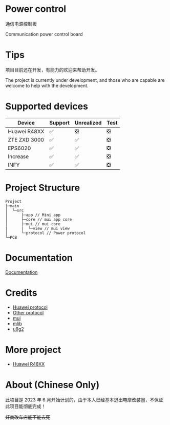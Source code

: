 # Power control

通信电源控制板

Communication power control board

# Tips

项目目前还在开发，有能力的欢迎来帮助开发。

The project is currently under development, and those who are capable are welcome to help with the development.

# Supported devices

| Device       | Support | Unrealized | Test |
| ------------ | ------- | ---------- | ---- |
| Huawei R48XX | ✅      | ❎         | ❎   |
| ZTE ZXD 3000 | ✅      | ✅         | ❎   |
| EPS6020      | ✅      | ✅         | ❎   |
| Increase     | ✅      | ✅         | ❎   |
| INFY         | ✅      | ✅         | ❎   |

# Project Structure

```
Project
├─main
│  └─src
│      ├─app // Mini app
│      ├─core // mui app core
│      ├─mui // mui core
|      |  └─view // mui view
│      └─protocol // Power protocol
└─PCB
```

# Documentation

[Documentation](/doc)

# Credits

- [Huawei protocol](https://github.com/BotoX/huawei-r48xx-esp32)
- [Other protocol](https://github.com/577fkj/Dump-CANControl)
- [mui](https://github.com/solosky/pixl.js)
- [mlib](https://github.com/P-p-H-d/mlib)
- [u8g2](https://github.com/olikraus/u8g2)

# More project

- [Huawei R48XX](https://github.com/stars/577fkj/lists/huawei-r48xx)

# About (Chinese Only)

此项目是 2023 年 6 月开始计划的，由于本人已经基本退出电摩改装圈，不保证此项目能彻底完成！

~~奸商改车店能不能去死~~
